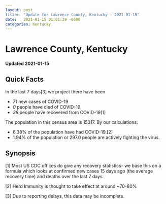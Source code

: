 ```yaml
---
layout: post
title:  "Update for Lawrence County, Kentucky - 2021-01-15"
date:   2021-01-15 01:01:29 -0600
categories: Kentucky
---
```


# Lawrence County, Kentucky
#### Updated 2021-01-15

## Quick Facts

In the last 7 days[3] we project there have been
- *71* new cases of COVID-19
- *0* people have died of COVID-19
- *38* people have recovered from COVID-19[1]

The population in this census area is 15317. By our calculations:
- 6.38% of the population have had COVID-19.[2]
- 1.94% of the population or 297.0 people are actively fighting the virus.

## Synopsis




[1] Most US CDC offices do give any recovery statistics- we base this on a formula which looks at confirmed new cases
15 days ago (the average recovery time) and deaths over the last 7 days.

[2] Herd Immunity is thought to take effect at around ~70-80%

[3] Due to reporting delays, this data may be incomplete.
 
    